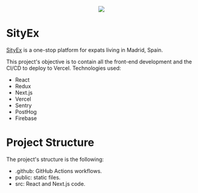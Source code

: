 <p align="center">
<img src="https://d1dshnpqadx0e7.cloudfront.net/images/logos/big_logo_blue.png">
</p>

# SityEx

[SityEx](https://sityex.com) is a one-stop platform for expats living in Madrid, Spain.

This project's objective is to contain all the front-end development and the CI/CD to deploy to Vercel. Technologies used: 
- React
- Redux
- Next.js
- Vercel
- Sentry
- PostHog
- Firebase

# Project Structure

The project's structure is the following:

- .github: GitHub Actions workflows. 
- public: static files.
- src: React and Next.js code.

